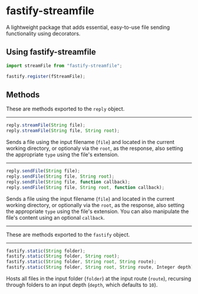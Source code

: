 # fastify-streamfile
A lightweight package that adds essential, easy-to-use file sending functionality using decorators.

## Using fastify-streamfile
```js
import streamFile from "fastify-streamfile";

fastify.register(fStreamFile);
```

## Methods
These are methods exported to the `reply` object.

---

```js
reply.streamFile(String file);
reply.streamFile(String file, String root);
```
Sends a file using the input filename (`file`) and located in the current working directory, or optionaly via the `root`, as the response, also setting the appropriate `type` using the file's extension.

---

```js
reply.sendFile(String file);
reply.sendFile(String file, String root);
reply.sendFile(String file, function callback);
reply.sendFile(String file, String root, function callback);
```
Sends a file using the input filename (`file`) and located in the current working directory, or optionally via the `root`, as the response, also setting the appropriate `type` using the file's extension. You can also manipulate the file's content using an optional `callback`.

---

These are methods exported to the `fastify` object.

---

```js
fastify.static(String folder);
fastify.static(String folder, String root);
fastify.static(String folder, String root, String route);
fastify.static(String folder, String root, String route, Integer depth)
```
Hosts all files in the input folder (`folder`) at the input route (`route`), recursing through folders to an input depth (`depth`, which defaults to `10`).